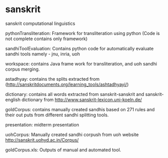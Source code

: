 # sanskrit
sanskrit computational linguistics

pythonTransliteration: Framework for transliteration using python (Code is not complete contains only framework)

sandhiToolEvaluation: Contains python code for automatically evaluate sandhi tools namely - jnu, inria, uoh

workspace: contains Java frame work for transliteration, and uoh sandhi corpus merging.

astadhyay: contains the splits extracted from (http://sanskritdocuments.org/learning_tools/ashtadhyayi/)

dictionary: contains all words extracted from sanskrit-sanskrit and sanskrit-english dictionary from http://www.sanskrit-lexicon.uni-koeln.de/

goldCorpus: contains manually created sandhis based on 271 rules and their out puts from different sandhi splitting tools.

presentation: midterm presentation

uohCorpus: Manually created sandhi corpush from uoh website http://sanskrit.uohyd.ac.in/Corpus/

goldCorpus.xls: Outputs of manual and automated tool.